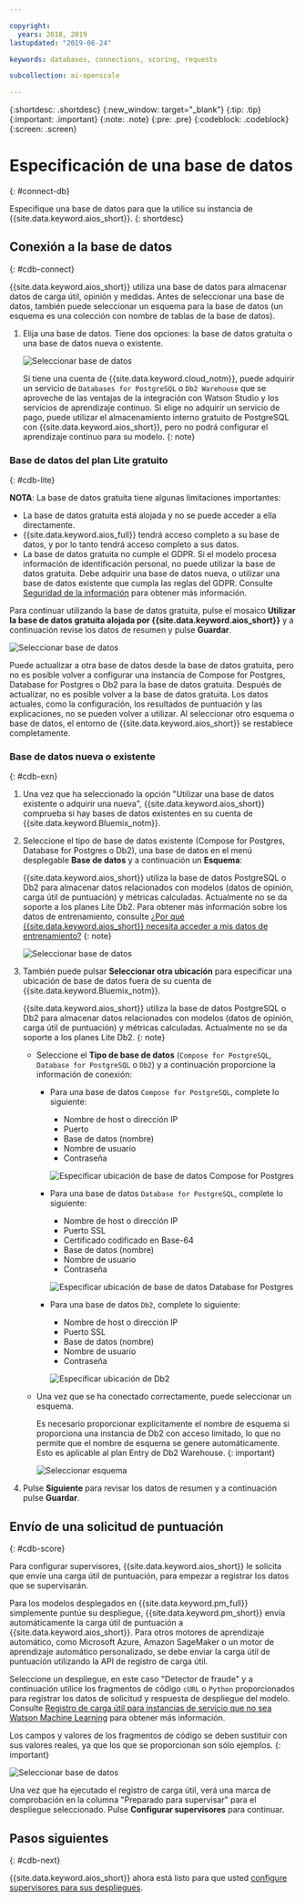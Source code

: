 ```yaml
---

copyright:
  years: 2018, 2019
lastupdated: "2019-06-24"

keywords: databases, connections, scoring, requests

subcollection: ai-openscale

---
```


{:shortdesc: .shortdesc}
{:new_window: target="_blank"}
{:tip: .tip}
{:important: .important}
{:note: .note}
{:pre: .pre}
{:codeblock: .codeblock}
{:screen: .screen}

# Especificación de una base de datos
{: #connect-db}

Especifique una base de datos para que la utilice su instancia de {{site.data.keyword.aios_short}}.
{: shortdesc}

## Conexión a la base de datos
{: #cdb-connect}

{{site.data.keyword.aios_short}} utiliza una base de datos para almacenar datos de carga útil, opinión y medidas. Antes de seleccionar una base de datos, también puede seleccionar un esquema para la base de datos (un esquema es una colección con nombre de tablas de la base de datos).

1.  Elija una base de datos. Tiene dos opciones: la base de datos gratuita o una base de datos nueva o existente.

    ![Seleccionar base de datos](images/gs-config-database.png)

    Si tiene una cuenta de {{site.data.keyword.cloud_notm}}, puede adquirir un servicio
de `Databases for PostgreSQL` o `Db2 Warehouse` que se aproveche de las ventajas de la integración con
Watson Studio y los servicios de aprendizaje continuo. Si elige no adquirir un servicio de pago, puede utilizar el almacenamiento interno gratuito
de PostgreSQL con {{site.data.keyword.aios_short}}, pero no podrá configurar el aprendizaje continuo para su modelo.
    {: note}

### Base de datos del plan Lite gratuito
{: #cdb-lite}

**NOTA**: La base de datos gratuita tiene algunas limitaciones importantes:

- La base de datos gratuita está alojada y no se puede acceder a ella directamente.
- {{site.data.keyword.aios_full}} tendrá acceso completo a su base de datos, y por lo tanto tendrá acceso completo a sus datos.
- La base de datos gratuita no cumple el GDPR. Si el modelo procesa información de identificación personal, no puede utilizar la base de datos gratuita. Debe adquirir una base de datos nueva, o utilizar una base de datos existente que cumpla las reglas del GDPR. Consulte [Seguridad de la información](/docs/services/ai-openscale?topic=ai-openscale-is-ov) para obtener más información.

Para continuar utilizando la base de datos gratuita, pulse el mosaico **Utilizar la base de datos gratuita alojada por {{site.data.keyword.aios_short}}** y a continuación revise los datos de resumen y pulse **Guardar**.

  ![Seleccionar base de datos](images/gs-config-database2.png)
  
Puede actualizar a otra base de datos desde la base de datos gratuita, pero no es posible volver a configurar una instancia de Compose for Postgres, Database for Postgres o Db2 para la base de datos gratuita. Después de actualizar, no es posible volver a la base de datos gratuita. Los datos actuales, como la configuración, los resultados de puntuación y las explicaciones, no se pueden volver a utilizar. Al seleccionar otro esquema o base de datos, el entorno de {{site.data.keyword.aios_short}} se restablece completamente.



### Base de datos nueva o existente
{: #cdb-exn}

1.  Una vez que ha seleccionado la opción "Utilizar una base de datos existente o adquirir una nueva", {{site.data.keyword.aios_short}} comprueba si hay bases de datos existentes en su cuenta de {{site.data.keyword.Bluemix_notm}}.

1.  Seleccione el tipo de base de datos existente (Compose for Postgres, Database for Postgres o Db2), una base de datos en el menú desplegable **Base de datos** y a continuación un **Esquema**:

    {{site.data.keyword.aios_short}} utiliza la base de datos PostgreSQL o Db2 para almacenar datos relacionados con modelos (datos de opinión, carga útil de puntuación) y métricas calculadas. Actualmente no se da soporte a los planes Lite Db2. Para obtener más información sobre los datos de entrenamiento, consulte [¿Por qué {{site.data.keyword.aios_short}} necesita acceder a mis datos de entrenamiento?](/docs/services/ai-openscale?topic=ai-openscale-trainingdata#trainingdata)
    {: note}

    ![Seleccionar base de datos](images/gs-config-database3.png)

1.  También puede pulsar **Seleccionar otra ubicación** para especificar una ubicación de base de datos fuera de su cuenta de {{site.data.keyword.Bluemix_notm}}.

    {{site.data.keyword.aios_short}} utiliza la base de datos PostgreSQL o Db2 para almacenar datos relacionados con modelos (datos de opinión, carga útil de puntuación) y métricas calculadas. Actualmente no se da soporte a los planes Lite Db2.
    {: note}

    - Seleccione el **Tipo de base de datos** (`Compose for PostgreSQL`, `Database for PostgreSQL` o `Db2`) y a continuación proporcione la información de conexión:

        - Para una base de datos `Compose for PostgreSQL`, complete lo siguiente:

            - Nombre de host o dirección IP
            - Puerto
            - Base de datos (nombre)
            - Nombre de usuario
            - Contraseña

            ![Especificar ubicación de base de datos Compose for Postgres](images/db-config-cpostgres.png)

        - Para una base de datos `Database for PostgreSQL`, complete lo siguiente:

            - Nombre de host o dirección IP
            - Puerto SSL
            - Certificado codificado en Base-64
            - Base de datos (nombre)
            - Nombre de usuario
            - Contraseña

            ![Especificar ubicación de base de datos Database for Postgres](images/db-config-dpostgres.png)

        - Para una base de datos `Db2`, complete lo siguiente:

            - Nombre de host o dirección IP
            - Puerto SSL
            - Base de datos (nombre)
            - Nombre de usuario
            - Contraseña

            ![Especificar ubicación de Db2](images/db-config-db2.png)

    - Una vez que se ha conectado correctamente, puede seleccionar un esquema.

      Es necesario proporcionar explícitamente el nombre de esquema si proporciona una instancia de Db2 con acceso limitado, lo que no permite que el nombre de esquema se genere automáticamente. Esto es aplicable al plan Entry de Db2 Warehouse.
      {: important}

      ![Seleccionar esquema](images/gs-config-database5.png)

1.  Pulse **Siguiente** para revisar los datos de resumen y a continuación pulse **Guardar**.

## Envío de una solicitud de puntuación
{: #cdb-score}

Para configurar supervisores, {{site.data.keyword.aios_short}} le solicita que envíe una carga útil de puntuación, para empezar a registrar los datos que se supervisarán.

Para los modelos desplegados en {{site.data.keyword.pm_full}} simplemente puntúe su despliegue, {{site.data.keyword.pm_short}} envía automáticamente la carga útil de puntuación a {{site.data.keyword.aios_short}}. Para otros motores de aprendizaje automático, como Microsoft Azure, Amazon SageMaker o un motor de aprendizaje automático personalizado, se debe enviar la carga útil de puntuación utilizando la API de registro de carga útil.

Seleccione un despliegue, en este caso "Detector de fraude" y a continuación utilice los fragmentos de código `cURL` o `Python` proporcionados para registrar los datos de solicitud y respuesta de despliegue del modelo. Consulte [Registro de carga útil para instancias de servicio que no sea Watson Machine Learning](/docs/services/ai-openscale?topic=ai-openscale-cml-connect) para obtener más información.

Los campos y valores de los fragmentos de código se deben sustituir con sus valores reales, ya que los que se proporcionan son sólo ejemplos.
{: important}

![Seleccionar base de datos](images/config-send-scoring.png)

Una vez que ha ejecutado el registro de carga útil, verá una marca de comprobación en la columna "Preparado para supervisar" para el despliegue seleccionado. Pulse **Configurar supervisores** para continuar.

## Pasos siguientes
{: #cdb-next}

{{site.data.keyword.aios_short}} ahora está listo para que usted [configure supervisores para sus despliegues](/docs/services/ai-openscale?topic=ai-openscale-mo-config).
